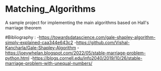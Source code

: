 # Matching_Algorithms
A sample project for implementing the main algorithms based on Hall's marriage theorem

#Bibliography :
-https://towardsdatascience.com/gale-shapley-algorithm-simply-explained-caa344e643c2
-https://github.com/Vishal-Kancharla/Gale-Shapley-Algorithm
-https://joeywhelan.blogspot.com/2022/05/stable-marriage-problem-python.html
-https://blogs.cornell.edu/info2040/2019/10/26/stable-marriage-problem-with-unequal-numbers/
